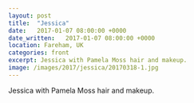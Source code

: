 ```yaml
---
layout: post
title:  "Jessica"
date:   2017-01-07 08:00:00 +0000
date_written:   2017-01-07 08:00:00 +0000
location: Fareham, UK
categories: front
excerpt: Jessica with Pamela Moss hair and makeup.
image: /images/2017/jessica/20170318-1.jpg
---
```

Jessica with Pamela Moss hair and makeup.
